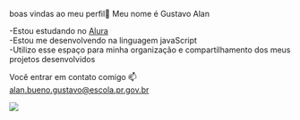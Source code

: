 boas vindas ao meu perfil💙
Meu nome é Gustavo Alan

-Estou estudando no [Alura](https//www.alura.com.br)    
-Estou me desenvolvendo na linguagem javaScript  
-Utilizo esse espaço para minha organização e compartilhamento dos meus projetos desenvolvidos  

Você entrar em contato comigo 📫  
alan.bueno.gustavo@escola.pr.gov.br  

![](https://media1.tenor.com/m/2ReUQeXk9psAAAAC/naruto.gif)  


